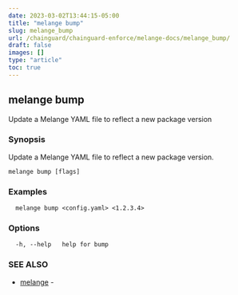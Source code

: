 ```yaml
---
date: 2023-03-02T13:44:15-05:00
title: "melange bump"
slug: melange_bump
url: /chainguard/chainguard-enforce/melange-docs/melange_bump/
draft: false
images: []
type: "article"
toc: true
---
```

## melange bump

Update a Melange YAML file to reflect a new package version

### Synopsis

Update a Melange YAML file to reflect a new package version.

```
melange bump [flags]
```

### Examples

```
  melange bump <config.yaml> <1.2.3.4>
```

### Options

```
  -h, --help   help for bump
```

### SEE ALSO

* [melange](/chainguard/chainguard-enforce/melange-docs/melange/)	 - 

